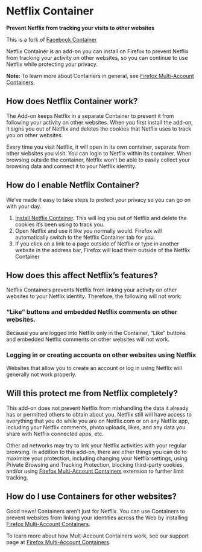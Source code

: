 # Netflix Container

**Prevent Netflix from tracking your visits to other websites**

This is a fork of [Facebook Container](https://github.com/mozilla/contain-facebook)

Netflix Container is an add-on you can install on Firefox to prevent Netflix from tracking your activity on other websites, so you can continue to use Netflix while protecting your privacy.

**Note:** To learn more about Containers in general, see [Firefox Multi-Account Containers](https://support.mozilla.org/kb/containers).

## How does Netflix Container work?

The Add-on keeps Netflix in a separate Container to prevent it from following your activity on other websites. When you first install the add-on, it signs you out of Netflix and deletes the cookies that Netflix uses to track you on other websites. 

Every time you visit Netflix, it will open in its own container, separate from other websites you visit.  You can login to Netflix within its container.  When browsing outside the container, Netflix won’t be able to easily collect your browsing data and connect it to your Netflix identity.

## How do I enable Netflix Container?

We’ve made it easy to take steps to protect your privacy so you can go on with your day.

1. [Install Netflix Container](https://addons.mozilla.org/firefox/addon/netflix-container/). This will log you out of Netflix and delete the cookies it’s been using to track you.
2. Open Netflix and use it like you normally would.  Firefox will automatically switch to the Netflix Container tab for you.
3. If you click on a link to a page outside of Netflix or type in another website in the address bar, Firefox will load them outside of the Netflix Container

## How does this affect Netflix’s features?

Netflix Containers prevents Netflix from linking your activity on other websites to your Netflix identity. Therefore, the following will not work:

### “Like” buttons and embedded Netflix comments on other websites.

Because you are logged into Netflix only in the Container, “Like” buttons and embedded Netflix comments on other websites will not work.

### Logging in or creating accounts on other websites using Netflix

Websites that allow you to create an account or log in using Netflix will generally not work properly.

## Will this protect me from Netflix completely?

This add-on does not prevent Netflix from mishandling the data it already has or permitted others to obtain about you. Netflix still will have access to everything that you do while you are on Netflix.com or on any Netflix app, including your Netflix comments, photo uploads, likes, and any data you share with Netflix connected apps, etc.  

Other ad networks may try to link your Netflix activities with your regular browsing. In addition to this add-on, there are other things you can do to maximize your protection, including changing your Netflix settings, using Private Browsing and Tracking Protection, blocking third-party cookies, and/or using [Firefox Multi-Account Containers](https://addons.mozilla.org/firefox/addon/multi-account-containers/ ) extension to further limit tracking.

## How do I use Containers for other websites?

Good news! Containers aren’t just for Netflix. You can use Containers to prevent websites from linking your identities across the Web by installing [Firefox Multi-Account Containers](https://addons.mozilla.org/firefox/addon/multi-account-containers/).

To learn more about how Mult-Account Containers work, see our support page at [Firefox Multi-Account Containers](https://addons.mozilla.org/firefox/addon/multi-account-containers/).
